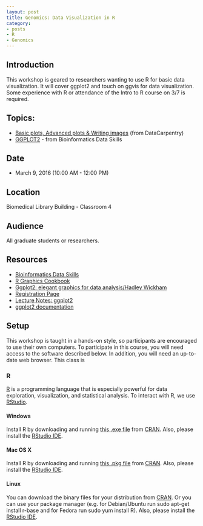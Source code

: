 ```yaml
---
layout: post
title: Genomics: Data Visualization in R
category:
- posts
- R
- Genomics
---
```


## Introduction

This workshop is geared to researchers wanting to use R for basic data visualization. It will cover ggplot2 and touch on ggvis for data visualization.  Some experience with R or attendance of the Intro to R course on 3/7 is required.

## Topics:

* [Basic plots, Advanced plots & Writing images](http://www.datacarpentry.org/R-genomics/05-data-visualization.html) (from DataCarpentry)
* [GGPLOT2](http://proquest.safaribooksonline.com/book/bioinformatics/9781449367480/8dot-a-rapid-introduction-to-the-r-language/ch08_html#X2ludGVybmFsX0h0bWxWaWV3P3htbGlkPTk3ODE0NDkzNjc0ODAlMkZpZHAxNTcxMjc4NF9odG1sJnF1ZXJ5PQ==) - from Bioinformatics Data Skills

## Date

* March 9, 2016 (10:00 AM - 12:00 PM)

## Location

Biomedical Library Building - Classroom 4

## Audience

All graduate students or researchers.

## Resources

* [Bioinformatics Data Skills](http://proquest.safaribooksonline.com/book/bioinformatics/9781449367480)
* [R Graphics Cookbook](http://proquest.safaribooksonline.com/book/programming/r/9781449363086)
* [Ggplot2: elegant graphics for data analysis/Hadley Wickham](http://roger.ucsd.edu/record=b6914994~S9)
* [Registration Page](http://ucsd.libcal.com/event/2371652)
* [Lecture Notes: ggplot2](http://ucsdlib.github.io/workshops/ggplot.html)
* [ggplot2 documentation](http://docs.ggplot2.org/current/)

## Setup

This workshop is taught in a hands-on style, so participants are encouraged to use their own computers. To participate in this course, you will need access to the software described below. In addition, you will need an up-to-date web browser.  This class is

### R

[R](http://www.r-project.org/) is a programming language that is especially powerful for data exploration, visualization, and statistical analysis. To interact with R, we use [RStudio](http://www.rstudio.com/).

#### Windows

Install R by downloading and running [this .exe file](http://cran.r-project.org/bin/windows/base/release.htm) from [CRAN](http://cran.r-project.org/index.html). Also, please install the [RStudio IDE](http://www.rstudio.com/ide/download/desktop).

#### Mac OS X

Install R by downloading and running [this .pkg file](http://cran.r-project.org/bin/macosx/R-latest.pkg) from [CRAN](http://cran.r-project.org/index.html). Also, please install the [RStudio IDE](http://www.rstudio.com/ide/download/desktop).

#### Linux

You can download the binary files for your distribution from [CRAN](http://cran.r-project.org/index.html). Or you can use your package manager (e.g. for Debian/Ubuntu run sudo apt-get install r-base and for Fedora run sudo yum install R). Also, please install the [RStudio IDE](http://www.rstudio.com/ide/download/desktop).
